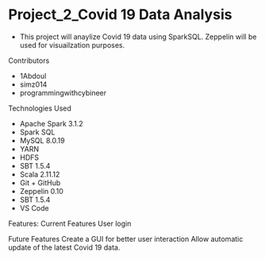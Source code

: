 # Project_2_Covid 19 Data Analysis

- This project will anaylize Covid 19 data using SparkSQL. Zeppelin will be used for visuailzation purposes.

Contributors
- 1Abdoul
- simz014
- programmingwithcybineer


Technologies Used

- Apache Spark 3.1.2
- Spark SQL
- MySQL 8.0.19
- YARN
- HDFS
- SBT 1.5.4
- Scala 2.11.12
- Git + GitHub
- Zeppelin 0.10
- SBT 1.5.4
- VS Code

Features: Current Features
User login


Future Features
Create a GUI for better user interaction
Allow automatic update of the latest Covid 19 data.
